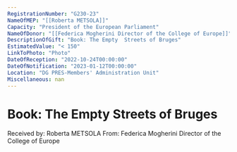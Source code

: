 ```yaml
---
RegistrationNumber: "G230-23"
NameOfMEP: "[[Roberta METSOLA]]"
Capacity: "President of the European Parliament"
NameOfDonor: "[[Federica Mogherini Director of the College of Europe]]"
DescriptionOfGift: "Book: The Empty  Streets of Bruges"
EstimatedValue: "< 150"
LinkToPhoto: "Photo"
DateOfReception: "2022-10-24T00:00:00"
DateOfNotification: "2023-01-12T00:00:00"
Location: "DG PRES-Members' Administration Unit"
Miscellaneous: nan
---
```


# Book: The Empty  Streets of Bruges

Received by: Roberta METSOLA
From: Federica Mogherini Director of the College of Europe
